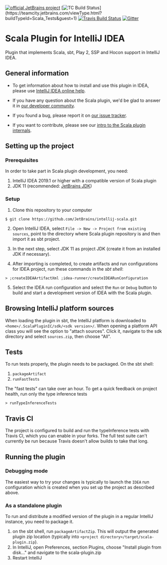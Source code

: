[![official JetBrains project](https://jb.gg/badges/official.svg)](https://confluence.jetbrains.com/display/ALL/JetBrains+on+GitHub)
[![TC Build Status](https://teamcity.jetbrains.com/app/rest/builds/buildType:(id:Scala_Tests)/statusIcon.svg)](https://teamcity.jetbrains.com/viewType.html?buildTypeId=Scala_Tests&guest=1)
[![Travis Build Status](https://travis-ci.org/JetBrains/intellij-scala.svg)](https://travis-ci.org/JetBrains/intellij-scala) 
[![Gitter](https://badges.gitter.im/Join%20Chat.svg)](https://gitter.im/JetBrains/intellij-scala)


# Scala Plugin for IntelliJ IDEA

Plugin that implements Scala, sbt, Play 2, SSP and Hocon support in IntelliJ IDEA.

## General information

- To get information about how to install and use this plugin in IDEA, please
  use [IntelliJ IDEA online help](https://www.jetbrains.com/idea/help/scala.html).

- If you have any question about the Scala plugin, we'd be glad to answer it in [our
  developer community](https://devnet.jetbrains.com/community/idea/scala).

- If you found a bug, please report it on [our issue
  tracker](https://youtrack.jetbrains.com/issues/SCL#newissue).

- If you want to contribute, please see our [intro to the Scala plugin
  internals](https://blog.jetbrains.com/scala/2016/04/21/how-to-contribute-to-intellij-scala-plugin/).

## Setting up the project

### Prerequisites
In order to take part in Scala plugin development, you need:

1. IntelliJ IDEA 2019.1 or higher with a compatible version of Scala plugin
2. JDK 11 (recommended: [JetBrains JDK](https://bintray.com/jetbrains/intellij-jdk))

### Setup

1. Clone this repository to your computer

  ```
  $ git clone https://github.com/JetBrains/intellij-scala.git
  ```

2. Open IntelliJ IDEA, select `File -> New -> Project from existing sources`, point to
the directory where Scala plugin repository is and then import it as sbt project.

3. In the next step, select JDK 11 as project JDK (create it from an installed JDK if necessary).

4. After importing is completed, to create artifacts and run configurations for IDEA project,
   run these commands in the *sbt shell*:
   
  ```
  > ;createIDEAArtifactXml ;idea-runner/createIDEARunConfiguration
  ```

5. Select the IDEA run configuration and select the `Run` or `Debug` button to build and start a development version
of IDEA with the Scala plugin.

## Browsing IntelliJ platform sources

When loading the plugin in sbt, the IntelliJ platform is downloaded to 
`<home>/.ScalaPluginIC/sdk/<sdk version>/`. 
When opening a platform API class you will see the option to "attach sources". 
Click it, navigate to the sdk directory and select `sources.zip`, then choose "All".

## Tests

To run tests properly, the plugin needs to be packaged.
On the sbt shell:

1. `packageArtifact`
2. `runFastTests`

The "fast tests" can take over an hour. To get a quick feedback on project health, run only the type inference tests

    > runTypeInferenceTests
    
## Travis CI

The project is configured to build and run the typeInference tests with Travis CI, which you can enable in your forks.
The full test suite can't currently be run because Travis doesn't allow builds to take that long.

## Running the plugin

### Debugging mode

The easiest way to try your changes is typically to launch the `IDEA` run configuration which is created when you 
set up the project as described above.

### As a standalone plugin

To run and distribute a modified version of the plugin in a regular IntelliJ instance, you need to package it.

1. on the sbt shell, run `packageArtifactZip`. This will output the generated plugin zip location
   (typically into `<project directory>/target/scala-plugin.zip`).
2. In IntelliJ, open Preferences, section Plugins, choose "Install plugin from disk..." and navigate to the scala-plugin.zip
3. Restart IntelliJ
